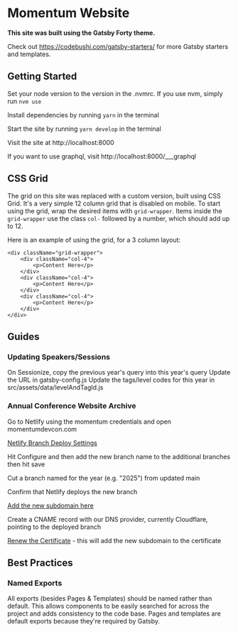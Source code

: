 # Momentum Website

**This site was built using the Gatsby Forty theme.**

Check out https://codebushi.com/gatsby-starters/ for more Gatsby starters and templates.


## Getting Started

Set your node version to the version in the .nvmrc. If you use nvm, simply run `nvm use`

Install dependencies by running `yarn` in the terminal

Start the site by running `yarn develop` in the terminal

Visit the site at http://localhost:8000

If you want to use graphql, visit http://localhost:8000/___graphql

## CSS Grid

The grid on this site was replaced with a custom version, built using CSS Grid. It's a very simple 12 column grid that is disabled on mobile. To start using the grid, wrap the desired items with `grid-wrapper`. Items inside the `grid-wrapper` use the class `col-` followed by a number, which should add up to 12.

Here is an example of using the grid, for a 3 column layout:

```
<div className="grid-wrapper">
    <div className="col-4">
        <p>Content Here</p>
    </div>
    <div className="col-4">
        <p>Content Here</p>
    </div>
    <div className="col-4">
        <p>Content Here</p>
    </div>
</div>
```

## Guides
### Updating Speakers/Sessions
On Sessionize, copy the previous year's query into this year's query
Update the URL in gatsby-config.js
Update the tags/level codes for this year in src/assets/data/levelAndTagId.js

### Annual Conference Website Archive
Go to Netlify using the momentum credentials and open momentumdevcon.com

[Netlify Branch Deploy Settings](https://app.netlify.com/projects/momentumdevcon/configuration/deploys#branches-and-deploy-contexts)

Hit Configure and then add the new branch name to the additional branches then hit save

Cut a branch named for the year (e.g. "2025") from updated main

Confirm that Netlify deploys the new branch 

[Add the new subdomain here](https://app.netlify.com/projects/momentumdevcon/domain-management#branch-subdomains)

Create a CNAME record with our DNS provider, currently Cloudflare, pointing to the deployed branch

[Renew the Certificate](https://app.netlify.com/projects/momentumdevcon/domain-management#ssl-tls-certificate)
    - this will add the new subdomain to the certificate
    
## Best Practices
### Named Exports
All exports (besides Pages & Templates) should be named rather than default. This allows components to be easily searched for across the project and adds consistency to the code base. Pages and templates are default exports because they're required by Gatsby.
